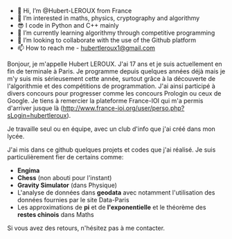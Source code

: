 - 👋 Hi, I’m @Hubert-LEROUX from France
- 👀 I’m interested in maths, physics, cryptography and algorithmy
- 😎 I code in Python and C++ mainly
- 🌱 I’m currently learning algorithmy through competitive programming
- 💞️ I’m looking to collaborate with the use of the Github platform
- 📫 How to reach me - hubertleroux1@gmail.com

Bonjour, je m'appelle Hubert LEROUX. J'ai 17 ans et je suis actuellement en fin de terminale à Paris. Je programme depuis quelques années déjà mais je m'y suis mis sérieusement cette année, surtout grâce à la découverte de l'algorithmie et des compétitions de programmation. J'ai ainsi participé à divers concours pour progresser comme les concours Prologin ou ceux de Google. Je tiens à remercier la plateforme France-IOI qui m'a permis d'arriver jusque là (http://www.france-ioi.org/user/perso.php?sLogin=hubertleroux).

Je travaille seul ou en équipe, avec un club d'info que j'ai créé dans mon lycée. 

J'ai mis dans ce github quelques projets et codes que j'ai réalisé. Je suis particulièrement fier de certains comme:
- **Engima**
- **Chess** (non abouti pour l'instant)
- **Gravity Simulator** (dans Physique)
- L'analyse de données dans **geodata** avec notamment l'utilisation des données fournies par le site Data-Paris
- Les approximations de **pi** et de **l'exponentielle** et le théorème des **restes chinois** dans Maths

Si vous avez des retours, n'hésitez pas à me contacter.

<!---
Hubert-LEROUX/Hubert-LEROUX is a ✨ special ✨ repository because its `README.md` (this file) appears on your GitHub profile.
You can click the Preview link to take a look at your changes.
--->
